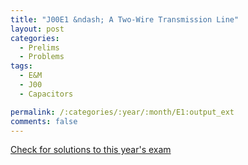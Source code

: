 ```yaml
---
title: "J00E1 &ndash; A Two-Wire Transmission Line"
layout: post
categories:
  - Prelims
  - Problems
tags:
  - E&M
  - J00
  - Capacitors

permalink: /:categories/:year/:month/E1:output_ext
comments: false
---
```

<object data="2000J1E.pdf" type="application/pdf" width="100%" height="500"></object>
<div class="message"><a href='https://princetonprelim.com/prelim/4/'>Check for solutions to this year's exam</a></div>